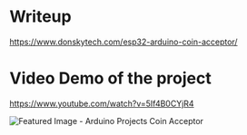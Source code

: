 #  Writeup
https://www.donskytech.com/esp32-arduino-coin-acceptor/

# Video Demo of the project
https://www.youtube.com/watch?v=5If4B0CYjR4

![Featured Image - Arduino Projects Coin Acceptor](https://github.com/donskytech/platformio-projects/assets/69466026/0099f222-43b5-4e72-a9c0-814a71f2e14d)

